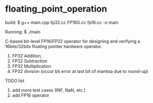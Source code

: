 # floating_point_operation

build:
$ g++ main.cpp fp32.cc FP16G.cc fp16.cc -o main

Running:
$ ./main

C-based bit-level FP16/FP32 operator for designing and verifying a 16bits/32bits floating pointer hardware operator.
1. FP32 Addition,
2. FP32 Subtraction
3. FP32 Multiplication
4. FP32 division (occur bit error at last bit of mantisa due to round-up)

TODO list
1. add more test cases (INF, NaN, etc.)
2. add FP16 operator